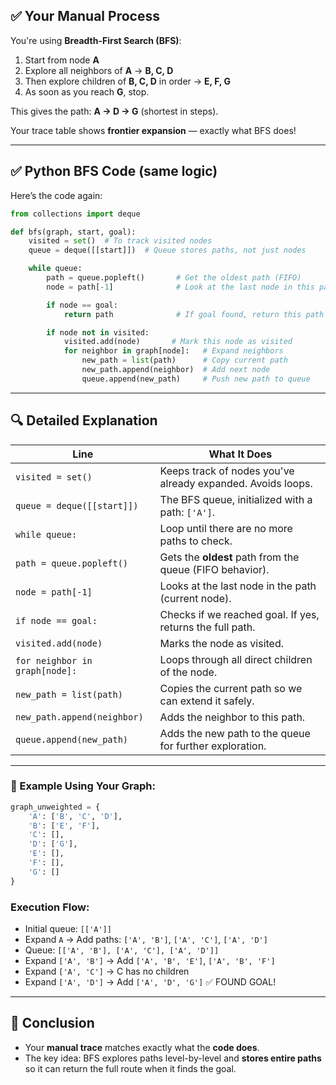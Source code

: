 
## ✅ Your Manual Process

You're using **Breadth-First Search (BFS)**:

1. Start from node **A**
2. Explore all neighbors of **A** → **B, C, D**
3. Then explore children of **B, C, D** in order → **E, F, G**
4. As soon as you reach **G**, stop.

This gives the path: **A → D → G** (shortest in steps).

Your trace table shows **frontier expansion** — exactly what BFS does!

---

## ✅ Python BFS Code (same logic)

Here’s the code again:

```python
from collections import deque

def bfs(graph, start, goal):
    visited = set()  # To track visited nodes
    queue = deque([[start]])  # Queue stores paths, not just nodes

    while queue:
        path = queue.popleft()       # Get the oldest path (FIFO)
        node = path[-1]              # Look at the last node in this path

        if node == goal:
            return path              # If goal found, return this path

        if node not in visited:
            visited.add(node)       # Mark this node as visited
            for neighbor in graph[node]:   # Expand neighbors
                new_path = list(path)      # Copy current path
                new_path.append(neighbor)  # Add next node
                queue.append(new_path)     # Push new path to queue
```

---

## 🔍 Detailed Explanation

| Line                           | What It Does                                                |
| ------------------------------ | ----------------------------------------------------------- |
| `visited = set()`              | Keeps track of nodes you've already expanded. Avoids loops. |
| `queue = deque([[start]])`     | The BFS queue, initialized with a path: `['A']`.            |
| `while queue:`                 | Loop until there are no more paths to check.                |
| `path = queue.popleft()`       | Gets the **oldest** path from the queue (FIFO behavior).    |
| `node = path[-1]`              | Looks at the last node in the path (current node).          |
| `if node == goal:`             | Checks if we reached goal. If yes, returns the full path.   |
| `visited.add(node)`            | Marks the node as visited.                                  |
| `for neighbor in graph[node]:` | Loops through all direct children of the node.              |
| `new_path = list(path)`        | Copies the current path so we can extend it safely.         |
| `new_path.append(neighbor)`    | Adds the neighbor to this path.                             |
| `queue.append(new_path)`       | Adds the new path to the queue for further exploration.     |

---

### 🧠 Example Using Your Graph:

```python
graph_unweighted = {
    'A': ['B', 'C', 'D'],
    'B': ['E', 'F'],
    'C': [],
    'D': ['G'],
    'E': [],
    'F': [],
    'G': []
}
```

### Execution Flow:

* Initial queue: `[['A']]`
* Expand `A` → Add paths: `['A', 'B']`, `['A', 'C']`, `['A', 'D']`
* Queue: `[['A', 'B'], ['A', 'C'], ['A', 'D']]`
* Expand `['A', 'B']` → Add `['A', 'B', 'E']`, `['A', 'B', 'F']`
* Expand `['A', 'C']` → C has no children
* Expand `['A', 'D']` → Add `['A', 'D', 'G']` ✅ FOUND GOAL!

---

## 🎯 Conclusion

* Your **manual trace** matches exactly what the **code does**.
* The key idea: BFS explores paths level-by-level and **stores entire paths** so it can return the full route when it finds the goal.

